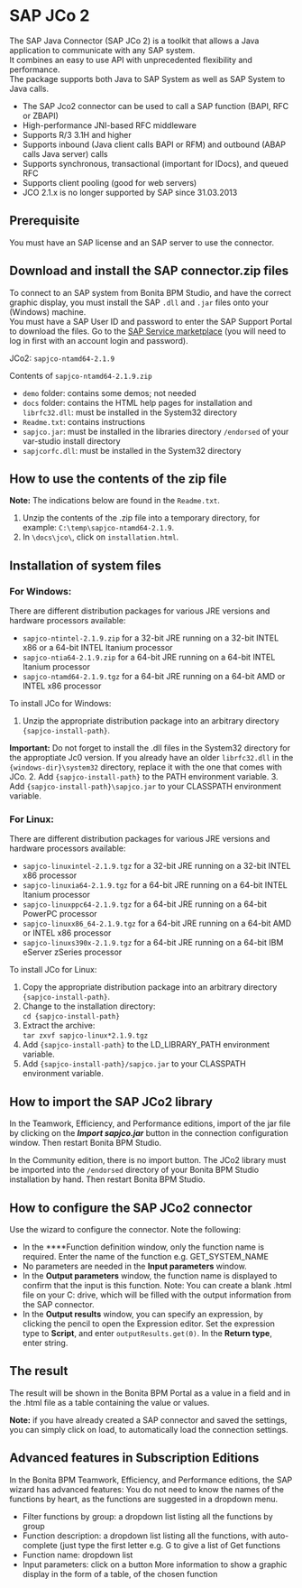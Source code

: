 # SAP JCo 2

The SAP Java Connector (SAP JCo 2) is a toolkit that allows a Java application to communicate with any SAP system.  
It combines an easy to use API with unprecedented flexibility and performance.  
The package supports both Java to SAP System as well as SAP System to Java calls.

* The SAP Jco2 connector can be used to call a SAP function (BAPI, RFC or ZBAPI)
* High-performance JNI-based RFC middleware 
* Supports R/3 3.1H and higher 
* Supports inbound (Java client calls BAPI or RFM) and outbound (ABAP calls Java server) calls
* Supports synchronous, transactional (important for IDocs), and queued RFC
* Supports client pooling (good for web servers)
* JCO 2.1.x is no longer supported by SAP since 31.03.2013 

## Prerequisite 

You must have an SAP license and an SAP server to use the connector. 

## Download and install the SAP connector.zip files 

To connect to an SAP system from Bonita BPM Studio, and have the correct graphic display, you must install the SAP `.dll` and `.jar` files onto your (Windows) machine.  
You must have a SAP User ID and password to enter the SAP Support Portal to download the files. Go to the [SAP Service marketplace](http://service.sap.com/connectors) (you will need to log in first with an account login and password).

JCo2: `sapjco-ntamd64-2.1.9` 

Contents of `sapjco-ntamd64-2.1.9.zip`

* `demo` folder: contains some demos; not needed 
* `docs` folder: contains the HTML help pages for installation and `librfc32.dll`: must be installed in the System32 directory 
* `Readme.txt`: contains instructions 
* `sapjco.jar`: must be installed in the libraries directory `/endorsed` of your var-studio install directory 
* `sapjcorfc.dll`: must be installed in the System32 directory 

## How to use the contents of the zip file

**Note:** The indications below are found in the `Readme.txt`.

1. Unzip the contents of the .zip file into a temporary directory, for example: `C:\temp\sapjco-ntamd64-2.1.9`. 
2. In `\docs\jco\`, click on `installation.html`.

## Installation of system files 

### For Windows:

There are different distribution packages for various JRE versions and hardware processors available: 

* `sapjco-ntintel-2.1.9.zip` for a 32-bit JRE running on a 32-bit INTEL x86 or a 64-bit INTEL Itanium processor 
* `sapjco-ntia64-2.1.9.zip` for a 64-bit JRE running on a 64-bit INTEL Itanium processor 
* `sapjco-ntamd64-2.1.9.tgz` for a 64-bit JRE running on a 64-bit AMD or INTEL x86 processor 

To install JCo for Windows:

1. Unzip the appropriate distribution package into an arbitrary directory `{sapjco-install-path}`.   

**Important:** Do not forget to install the .dll files in the System32 directory for the approptiate Jc0 version. 
If you already have an older `librfc32.dll` in the `{windows-dir}\system32` directory, replace it with the one that comes with JCo.
2. Add `{sapjco-install-path}` to the PATH environment variable. 
3. Add `{sapjco-install-path}\sapjco.jar` to your CLASSPATH environment variable. 

### For Linux:

There are different distribution packages for various JRE versions and hardware processors available: 

* `sapjco-linuxintel-2.1.9.tgz` for a 32-bit JRE running on a 32-bit INTEL x86 processor 
* `sapjco-linuxia64-2.1.9.tgz` for a 64-bit JRE running on a 64-bit INTEL Itanium processor 
* `sapjco-linuxppc64-2.1.9.tgz` for a 64-bit JRE running on a 64-bit PowerPC processor 
* `sapjco-linuxx86_64-2.1.9.tgz` for a 64-bit JRE running on a 64-bit AMD or INTEL x86 processor 
* `sapjco-linuxs390x-2.1.9.tgz` for a 64-bit JRE running on a 64-bit IBM eServer zSeries processor 

To install JCo for Linux:

1. Copy the appropriate distribution package into an arbitrary directory `{sapjco-install-path}`. 
2. Change to the installation directory:   
`cd {sapjco-install-path}`
3. Extract the archive:   
`tar zxvf sapjco-linux*2.1.9.tgz `
4. Add `{sapjco-install-path}` to the LD\_LIBRARY\_PATH environment variable. 
5. Add `{sapjco-install-path}/sapjco.jar` to your CLASSPATH environment variable. 

## How to import the SAP JCo2 library 

In the Teamwork, Efficiency, and Performance editions, import of the jar file by clicking on the **_Import sapjco.jar_** button in the connection configuration window. Then restart Bonita BPM Studio.

In the Community edition, there is no import button. The JCo2 library must be imported into the `/endorsed` directory of your Bonita BPM Studio installation by hand. Then restart Bonita BPM Studio.

## How to configure the SAP JCo2 connector

Use the wizard to configure the connector. Note the following:

* In the ****Function definition window, only the function name is required. Enter the name of the function e.g. GET\_SYSTEM\_NAME 
* No parameters are needed in the **Input parameters** window.
* In the **Output parameters** window, the function name is displayed to confirm that the input is this function. Note: 
You can create a blank .html file on your C: drive, which will be filled with the output information from the SAP connector. 
* In the **Output results** window, you can specify an expression, by clicking the pencil to open the Expression editor. 
Set the expression type to **Script**, and enter `outputResults.get(0)`. In the **Return type**, enter string.

## The result 

The result will be shown in the Bonita BPM Portal as a value in a field and in the .html file as a table containing the value or values.

**Note:** if you have already created a SAP connector and saved the settings, you can simply click on load, to automatically load the connection settings.

## Advanced features in Subscription Editions

In the Bonita BPM Teamwork, Efficiency, and Performance editions, the SAP wizard has advanced features: You do not need to know the names of the functions by heart, as the functions are suggested in a dropdown menu. 

* Filter functions by group: a dropdown list listing all the functions by group 
* Function description: a dropdown list listing all the functions, with auto-complete (just type the first letter e.g. G to give a list of Get functions 
* Function name: dropdown list 
* Input parameters: click on a button More information to show a graphic display in the form of a table, of the chosen function

